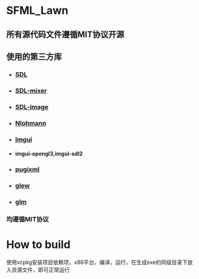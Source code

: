 # SFML_Lawn
## 所有源代码文件遵循MIT协议开源
## 使用的第三方库
- ### [SDL](https://www.libsdl.org/)
- ### [SDL-mixer](https://github.com/libsdl-org/SDL_mixer)
- ### [SDL-image](https://github.com/libsdl-org/SDL_image)
- ### [Nlohmann](https://github.com/nlohmann/json)
- ### [Imgui](https://github.com/ocornut/imgui)
- #### imgui-opengl3,imgui-sdl2
- ### [pugixml](https://github.com/zeux/pugixml)
- ### [glew](https://glew.sourceforge.net/)
- ### [glm](https://github.com/g-truc/glm)
### 均遵循MIT协议

# How to build
使用vcpkg安装项目依赖项，x86平台，编译，运行，在生成exe的同级目录下放入资源文件，即可正常运行
